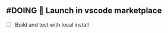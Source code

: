 ## #DOING :rocket: Launch in vscode marketplace

- [ ] Build and test with local install

<!--
created:2024-11-09T11:45:54-05:00
order:0
-->


